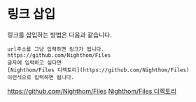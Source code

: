 # 링크 삽입

링크를 삽입하는 방법은 다음과 같습니다.

```
url주소를 그냥 입력하면 링크가 됩니다.
https://github.com/Nighthom/Files
글자에 입력하고 싶다면
[Nighthom/Files 디렉토리](https://github.com/Nighthom/Files)
이런식으로 입력하면 됩니다.
```

https://github.com/Nighthom/Files
[Nighthom/Files 디렉토리](https://github.com/Nighthom/Files)
